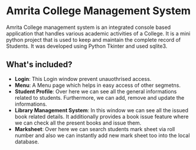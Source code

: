 # Amrita College Management System
Amrita College management system is an integrated console based application that handles various academic activities of a College. It is a mini python project that is used to keep and maintain the complete record of Students. It was developed using Python Tkinter and used sqlite3.


## What's included?

- __Login__: This Login window prevent unauothrised access.
- __Menu__: A Menu page which helps in easy access of other segmetns.
- __Student Profile__: Over here we can see all the general informations related to students. Furthermore, we can add, remove and update the informations.
- __Library Management System__: In this window we can see all the issued book related details. It additionally provides a book issue feature where we can check all the present books and issue them.
- __Marksheet__: Over here we can search students mark sheet via roll number and also we can instantly add new mark sheet too into the local database.


